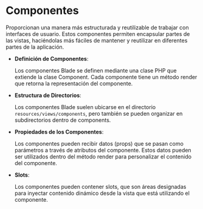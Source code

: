 # Componentes

Proporcionan una manera más estructurada y reutilizable de trabajar con interfaces de usuario. Estos componentes permiten encapsular partes de las vistas, haciéndolas más fáciles de mantener y reutilizar en diferentes partes de la aplicación.

- **Definición de Componentes**:

  Los componentes Blade se definen mediante una clase PHP que extiende la clase Component. Cada componente tiene un método render que retorna la representación del componente.

- **Estructura de Directorios**:

  Los componentes Blade suelen ubicarse en el directorio `resources/views/components`, pero también se pueden organizar en subdirectorios dentro de components.

- **Propiedades de los Componentes**:

  Los componentes pueden recibir datos (props) que se pasan como parámetros a través de atributos del componente. Estos datos pueden ser utilizados dentro del método render para personalizar el contenido del componente.

- **Slots**:

  Los componentes pueden contener slots, que son áreas designadas para inyectar contenido dinámico desde la vista que está utilizando el componente.
